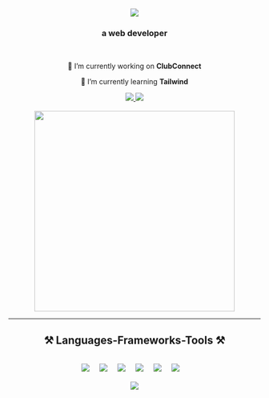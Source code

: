

<h1 align="center">
    <img src="https://readme-typing-svg.herokuapp.com/?font=Righteous&size=35&center=true&vCenter=true&width=500&height=70&duration=4000&lines=Hi+!+I'm+Anshika+Priyadarshini!;" />
</h1>

<h3 align="center"> a web developer </h3>

<br/>

<div align="center">
 
 🔭 I’m currently working on **ClubConnect**
 
 🌱 I’m currently learning **Tailwind**


 </div>
 
<div align="center"> 
  <a href="mailto:dasnature7@gmail.com">
    <img src="https://img.shields.io/badge/Gmail-333333?style=for-the-badge&logo=gmail&logoColor=red" />
  </a>
  <a href="https://www.linkedin.com/in/anshika-priyadarshini-ansh/" target="_blank">
    <img src="https://img.shields.io/badge/LinkedIn-0077B5?style=for-the-badge&logo=linkedin&logoColor=white" target="_blank" />
  </a>
<!--   <a href="https://salesp07.github.io" target="_blank">
     <img src="https://img.shields.io/badge/Portfolio-FF5722?style=for-the-badge&logo=todoist&logoColor=white" target="_blank" /> <!-- sqlite, safari, google-chrome are other good icon options -->
  </a>
  <br> 
  <br>
  <img align ="center" src="https://camo.githubusercontent.com/8b9cbc48880a647aba320d4dcf06953ff2ec16205197f1f2242bf5b750000c77/68747470733a2f2f6d69726f2e6d656469756d2e636f6d2f6d61782f313430302f312a7164415731546a434e353768316c6275757a766368672e676966" width = "400">

</div>

 <hr/>
 
<h2 align="center">⚒️ Languages-Frameworks-Tools ⚒️</h2>
<br/>
<div align="center">
    <img src="https://skillicons.dev/icons?i=react" />
  <img width="12" />
  <img src="https://skillicons.dev/icons?i=bootstrap" />
  <img width="12" />
  <img src="https://skillicons.dev/icons?i=html" />
  <img width="12" />
   <img src="https://skillicons.dev/icons?i=css" />
  <img width="12" />
   <img src="https://skillicons.dev/icons?i=vscode" />
  <img width="12" />
   <img src="https://skillicons.dev/icons?i=github" />
  <img width="12" />
  <br>
  <br>
    <img src="https://skillicons.dev/icons?i=javascript,express,mongodb,java,nextjs,mysql" /><br>
  <img width="12" />

</div>


<br/>


<br/>
